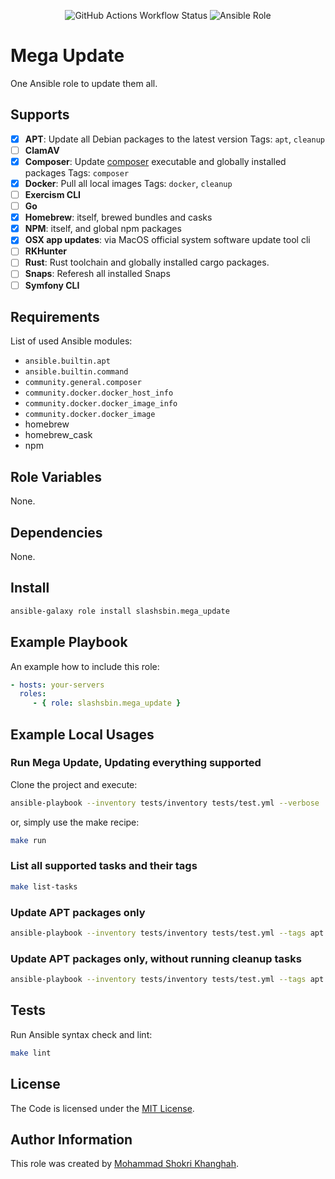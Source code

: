 <p align="center">
    <img alt="GitHub Actions Workflow Status" src="https://img.shields.io/github/actions/workflow/status/slashsbin/mega_update/ansible-lint.yml">
    <img alt="Ansible Role" src="https://img.shields.io/ansible/role/d/slashsbin/mega_update">
</p>

Mega Update
===========

One Ansible role to update them all.

Supports
--------
- [X] **APT**: Update all Debian packages to the latest version
      Tags: `apt`, `cleanup`
- [ ] **ClamAV**
- [X] **Composer**: Update [composer](https://getcomposer.org/) executable and globally installed packages
      Tags: `composer`
- [X] **Docker**: Pull all local images
      Tags: `docker`, `cleanup`
- [ ] **Exercism CLI**
- [ ] **Go**
- [X] **Homebrew**: itself, brewed bundles and casks
- [X] **NPM**: itself, and global npm packages
- [X] **OSX app updates**: via MacOS official system software update tool cli
- [ ] **RKHunter**
- [ ] **Rust**: Rust toolchain and globally installed cargo packages.
- [ ] **Snaps**: Referesh all installed Snaps
- [ ] **Symfony CLI**

Requirements
------------

List of used Ansible modules:

- `ansible.builtin.apt`
- `ansible.builtin.command`
- `community.general.composer`
- `community.docker.docker_host_info`
- `community.docker.docker_image_info`
- `community.docker.docker_image`
- homebrew
- homebrew_cask
- npm

Role Variables
--------------

None.

Dependencies
------------

None.

Install
-------

```bash
ansible-galaxy role install slashsbin.mega_update
```

Example Playbook
----------------

An example how to include this role:

```yaml
- hosts: your-servers
  roles:
     - { role: slashsbin.mega_update }
```

Example Local Usages
--------------------

### Run Mega Update, Updating everything supported

Clone the project and execute:

```bash
ansible-playbook --inventory tests/inventory tests/test.yml --verbose
```

or, simply use the make recipe:

```bash
make run
```

### List all supported tasks and their tags

```bash
make list-tasks
```

### Update APT packages only

```bash
ansible-playbook --inventory tests/inventory tests/test.yml --tags apt --verbose
```

### Update APT packages only, without running cleanup tasks

```bash
ansible-playbook --inventory tests/inventory tests/test.yml --tags apt --skip-tags cleanup --verbose
```

Tests
-----

Run Ansible syntax check and lint:

```bash
make lint
```

License
-------

The Code is licensed under the [MIT License](https://slashsbin.mit-license.org/).

Author Information
------------------

This role was created by [Mohammad Shokri Khanghah](https://slashsbin.dev/).
